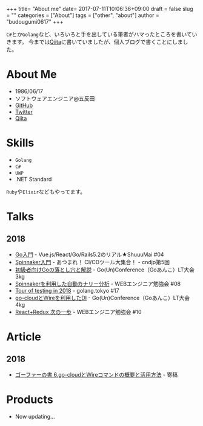 +++
title= "About me"
date= 2017-07-11T10:06:36+09:00
draft = false
slug = ""
categories = ["About"]
tags = ["other", "about"]
author = "budougumi0617"
+++

`C#`とか`Golang`など、いろいろと手を出している筆者がハマったところを書いていきます。
今までは[Qiita](http://qiita.com/budougumi0617)に書いていましたが、個人ブログで書くことにしました。

# About Me
- 1986/06/17
- ソフトウェアエンジニア@五反田
- [GitHub](https://github.com/budougumi0617)
- [Twitter](https://twitter.com/budougumi0617)
- [Qiita](http://qiita.com/budougumi0617)

# Skills
- `Golang`
- `C#`
- `UWP`
- .NET Standard

`Ruby`や`Elixir`などもやってます。

# Talks
## 2018
- [Go入門](https://speakerdeck.com/budougumi0617/introduction-go-20180530) - Vue.js/React/Go/Rails5.2のリアル★ShuuuMai #04
- [Spinnaker入門](https://speakerdeck.com/budougumi0617/introduction-spinnaker) - あつまれ！ CI/CDツール大集合！ - cndjp第5回
- [初級者向けGoの落とし穴と解説](https://speakerdeck.com/budougumi0617/traps-and-explanations-in-go) - Go(Un)Conference（Goあんこ）LT大会 3kg
- [Spinnakerを利用した自動カナリー分析](https://speakerdeck.com/budougumi0617/automated-canary-analysis-by-spinnaker-with-kayenta) - WEBエンジニア勉強会 #08
- [Tour of testing in 2018](https://speakerdeck.com/budougumi0617/tour-of-testing-in-2018) - golang.tokyo #17
- [go-cloudとWireを利用したDI](https://speakerdeck.com/budougumi0617/go-cloud-and-dependency-injection-by-wire) - Go(Un)Conference（Goあんこ）LT大会 4kg
- [React+Redux 次の一歩](https://speakerdeck.com/budougumi0617/the-next-step-from-react-and-redux) - WEBエンジニア勉強会 #10

# Article
## 2018
- [ゴーファーの書 6.go-cloudとWireコマンドの概要と活用方法](https://techbookfest.org/event/tbf05/circle/37230005) - 寄稿

# Products
- Now updating...
